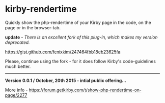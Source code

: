 # kirby-rendertime

Quickly show the php-rendertime of your Kirby page in the code, on the page or in the browser-tab.

**update** - *There is an excellent fork of this plug-in, which makes my version deprecated.*

https://gist.github.com/fenixkim/247464fbb18eb23625fa

Please, continue using the fork - for it does follow Kirby's code-guidelines much better.

****

**Version 0.0.1 / October, 20th 2015 - intial public offering...**

More info - https://forum.getkirby.com/t/show-php-rendertime-on-page/2277
